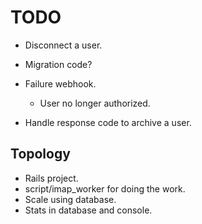# TODO

+ Disconnect a user.

+ Migration code?

+ Failure webhook.
  + User no longer authorized.
+ Handle response code to archive a user.

## Topology

+ Rails project.
+ script/imap_worker for doing the work.
+ Scale using database.
+ Stats in database and console.
